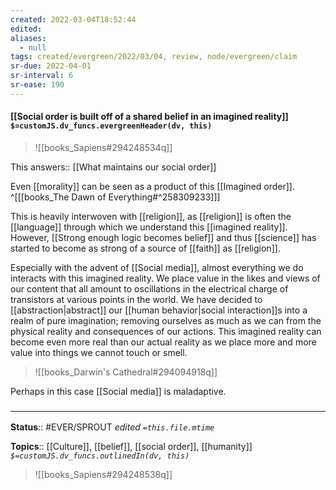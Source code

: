 ```yaml
---
created: 2022-03-04T18:52:44 
edited: 
aliases:
  - null
tags: created/evergreen/2022/03/04, review, node/evergreen/claim
sr-due: 2022-04-01
sr-interval: 6
sr-ease: 190
---
```


#### [[Social order is built off of a shared belief in an imagined reality]] `$=customJS.dv_funcs.evergreenHeader(dv, this)`

> ![[books_Sapiens#294248534q]]

This 
answers:: [[What maintains our social order]]

Even [[morality]] can be seen as a product of this [[Imagined order]].
^[[[books_The Dawn of Everything#^258309233]]]

This is heavily interwoven with [[religion]], as [[religion]] is often the [[language]] through which we understand this [[imagined reality]].
However, [[Strong enough logic becomes belief]] and thus
[[science]] has started to become as strong of a source of [[faith]] as [[religion]].



Especially with the advent of [[Social media]], almost everything we do interacts with this imagined reality. We place value in the likes and views of our content that all amount to oscillations in the electrical charge of transistors at various points in the world. We have decided to [[abstraction|abstract]] our [[human behavior|social interaction]]s into a realm of pure imagination; removing ourselves as much as we can from the physical reality and consequences of our actions. This imagined reality can become even more real than our actual reality as we place more and more value into things we cannot touch or smell.

> ![[books_Darwin's Cathedral#294094918q]]

Perhaps in this case [[Social media]] is maladaptive.

### <hr class="footnote"/>

**Status**:: #EVER/SPROUT
*edited `=this.file.mtime`*

**Topics**:: [[Culture]], [[belief]], [[social order]], [[humanity]]
*`$=customJS.dv_funcs.outlinedIn(dv, this)`*

> ![[books_Sapiens#294248538q]]